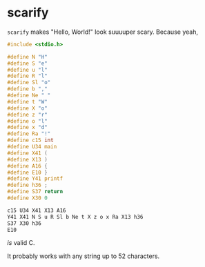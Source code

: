 # scarify

`scarify` makes "Hello, World!" look suuuuper scary. Because yeah,

```c
#include <stdio.h>

#define N "H"
#define S "e"
#define u "l"
#define R "l"
#define Sl "o"
#define b ","
#define Ne " "
#define t "W"
#define X "o"
#define z "r"
#define o "l"
#define x "d"
#define Ra "!"
#define c15 int
#define U34 main
#define X41 (
#define X13 )
#define A16 {
#define E10 }
#define Y41 printf
#define h36 ;
#define S37 return
#define X30 0

c15 U34 X41 X13 A16
Y41 X41 N S u R Sl b Ne t X z o x Ra X13 h36
S37 X30 h36
E10
```

_is_ valid C.

It probably works with any string up to 52 characters.
